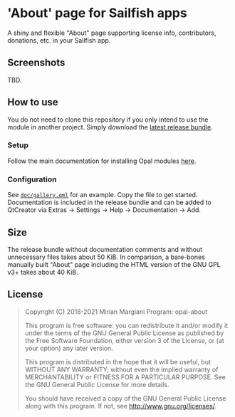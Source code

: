 <!--
SPDX-FileCopyrightText: 2020-2021 Mirian Margiani
SPDX-License-Identifier: GFDL-1.3-or-later
-->

# 'About' page for Sailfish apps

A shiny and flexible "About" page supporting license info, contributors,
donations, etc. in your Sailfish app.

## Screenshots

TBD.

## How to use

You do not need to clone this repository if you only intend to use the module in
another project. Simply download the
[latest release bundle](https://github.com/Pretty-SFOS/opal-about/releases/latest).

### Setup

Follow the main documentation for installing Opal modules
[here](https://github.com/Pretty-SFOS/opal/blob/main/README.md).

### Configuration

See [`doc/gallery.qml`](doc/gallery.qml) for an example. Copy the file to get
started. Documentation is included in the release bundle and can be added to
QtCreator via Extras → Settings → Help → Documentation → Add.

## Size

The release bundle without documentation comments and without unnecessary files
takes about 50 KiB. In comparison, a bare-bones manually built "About" page
including the HTML version of the GNU GPL v3+ takes about 40 KiB.

## License

> Copyright (C) 2018-2021  Mirian Margiani
> Program: opal-about
>
> This program is free software: you can redistribute it and/or modify
> it under the terms of the GNU General Public License as published by
> the Free Software Foundation, either version 3 of the License, or
> (at your option) any later version.
>
> This program is distributed in the hope that it will be useful,
> but WITHOUT ANY WARRANTY; without even the implied warranty of
> MERCHANTABILITY or FITNESS FOR A PARTICULAR PURPOSE.  See the
> GNU General Public License for more details.
>
> You should have received a copy of the GNU General Public License
> along with this program.  If not, see <http://www.gnu.org/licenses/>.
